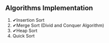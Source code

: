 ## Algorithms Implementation
1. ✔Insertion Sort
2. ✔Merge Sort (Divid and Conquer Algorithm)
3. ✔Heap Sort
4. Quick Sort